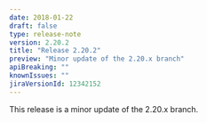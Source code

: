 ```yaml
---
date: 2018-01-22
draft: false 
type: release-note
version: 2.20.2
title: "Release 2.20.2"
preview: "Minor update of the 2.20.x branch"
apiBreaking: ""
knownIssues: ""
jiraVersionId: 12342152
---
```


This release is a minor update of the 2.20.x branch.

